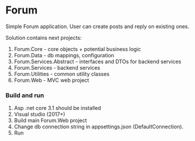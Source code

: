 # Forum

Simple Forum application. User can create posts and reply on existing ones.

Solution contains next projects:
1. Forum.Core - core objects + potential business logic
2. Forum.Data - db mappings, configuration
3. Forum.Services.Abstract - interfaces and DTOs for backend services
4. Forum.Services - backend services
5. Forum.Utilities - common utility classes
6. Forum.Web - MVC web project

### Build and run
1. Asp .net core 3.1 should be installed
2. Visual studio (2017+)
3. Build main Forum.Web project
4. Change db connection string in appsettings.json (DefaultConnection).
5. Run
